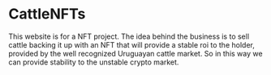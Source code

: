 # CattleNFTs  
This website is for a NFT project.
The idea behind the business is to sell cattle backing it up with an NFT that will provide a stable roi to the holder, provided by the well recognized Uruguayan cattle market. So in this way we can provide stability to the unstable crypto market.
